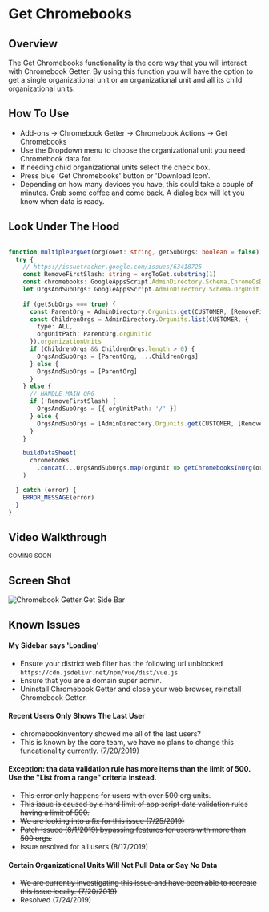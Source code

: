# Get Chromebooks

## Overview

The Get Chromebooks functionality is the core way that you will interact with Chromebook Getter.
By using this function you will have the option to get a single organizational unit or an organizational unit and all its child organizational units.

## How To Use

* Add-ons -> Chromebook Getter -> Chromebook Actions -> Get Chromebooks
* Use the Dropdown menu to choose the organizational unit you need Chromebook data for.
* If needing child organizational units select the check box.
* Press blue 'Get Chromebooks' button or 'Download Icon'.
* Depending on how many devices you have, this could take a couple of minutes. Grab some coffee and come back. A dialog box will let you know when data is ready.

## Look Under The Hood

```ts

function multipleOrgGet(orgToGet: string, getSubOrgs: boolean = false) {
  try {
    // https://issuetracker.google.com/issues/63418725
    const RemoveFirstSlash: string = orgToGet.substring(1)
    const chromebooks: GoogleAppsScript.AdminDirectory.Schema.ChromeOsDevices[] = []
    let OrgsAndSubOrgs: GoogleAppsScript.AdminDirectory.Schema.OrgUnit[]
    
    if (getSubOrgs === true) {
      const ParentOrg = AdminDirectory.Orgunits.get(CUSTOMER, [RemoveFirstSlash])
      const ChildrenOrgs = AdminDirectory.Orgunits.list(CUSTOMER, {
        type: ALL,
        orgUnitPath: ParentOrg.orgUnitId 
      }).organizationUnits
      if (ChildrenOrgs && ChildrenOrgs.length > 0) {
        OrgsAndSubOrgs = [ParentOrg, ...ChildrenOrgs]
      } else {
        OrgsAndSubOrgs = [ParentOrg]
      }     
    } else {
      // HANDLE MAIN ORG
      if (!RemoveFirstSlash) {
        OrgsAndSubOrgs = [{ orgUnitPath: '/' }]
      } else {
        OrgsAndSubOrgs = [AdminDirectory.Orgunits.get(CUSTOMER, [RemoveFirstSlash])]
      }   
    }

    buildDataSheet(
      chromebooks
        .concat(...OrgsAndSubOrgs.map(orgUnit => getChromebooksInOrg(orgUnit.orgUnitPath)))
    )

  } catch (error) {
    ERROR_MESSAGE(error)
  }
}

```

## Video Walkthrough

<sup>COMING SOON</sup>

## Screen Shot

![Chromebook Getter Get Side Bar](~@static/side_bar.png)

## Known Issues

#### My Sidebar says 'Loading'

* Ensure your district web filter has the following url unblocked `https://cdn.jsdelivr.net/npm/vue/dist/vue.js`
* Ensure that you are a domain super admin.
* Uninstall Chromebook Getter and close your web browser, reinstall Chromebook Getter.

#### Recent Users Only Shows The Last User

* chromebookinventory showed me all of the last users?
* This is known by the core team, we have no plans to change this funcationality currently. (7/20/2019)

#### Exception: tha data validation rule has more items than the limit of 500. Use the "List from a range" criteria instead.

* <del>This error only happens for users with over 500 org units.</del>
* <del>This issue is caused by a hard limit of app script data validation rules having a limit of 500.</del>
* <del>We are looking into a fix for this issue (7/25/2019)</del>
* <del>Patch Issued (8/1/2019) bypassing features for users with more than 500 orgs.<del>
* Issue resolved for all users (8/17/2019)

#### Certain Organizational Units Will Not Pull Data or Say No Data

* <del>We are currently investigating this issue and have been able to recreate this issue locally. (7/20/2019)</del>
* Resolved (7/24/2019)
